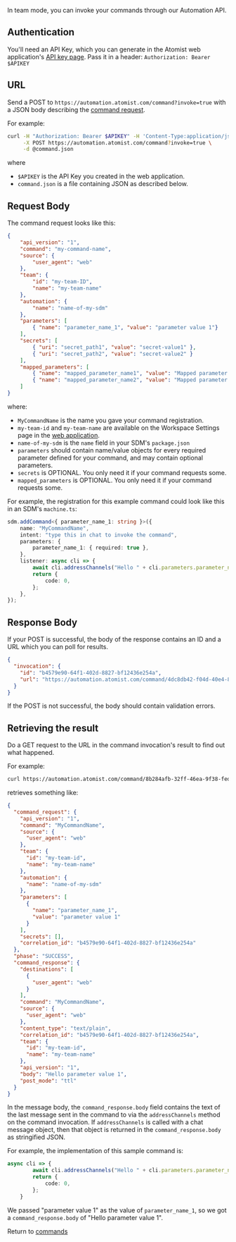 In team mode, you can invoke your commands through our Automation API.

## Authentication

You'll need an API Key, which you can generate in the Atomist web application's [API key page](https://app.atomist.com/apiKeys). Pass it in a header: `Authorization: Bearer $APIKEY`

## URL

Send a POST to `https://automation.atomist.com/command?invoke=true` with a JSON body describing the [command request][].

For example:

```bash
curl -H "Authorization: Bearer $APIKEY" -H 'Content-Type:application/json' \
     -X POST https://automation.atomist.com/command?invoke=true \
     -d @command.json
```

where

* `$APIKEY` is the API Key you created in the web application.
* `command.json` is a file containing JSON as described below.

## Request Body
[command request]: #request-body

The command request looks like this:

```json
{
	"api_version": "1",
	"command": "my-command-name",
	"source": {
		"user_agent": "web"
	},
	"team": {
		"id": "my-team-ID",
		"name": "my-team-name"
	},
	"automation": {
		"name": "name-of-my-sdm"
	},
	"parameters": [
		{ "name": "parameter_name_1", "value": "parameter value 1"}
	],
    "secrets": [
        { "uri": "secret_path1", "value": "secret-value1" },
        { "uri": "secret_path2", "value": "secret-value2" }
    ],
    "mapped_parameters": [
        { "name": "mapped_parameter_name1", "value": "Mapped parameter value 1" },
        { "name": "mapped_parameter_name2", "value": "Mapped parameter value 2" }
    ]
}
```

where:

* `MyCommandName` is the name you gave your command registration.
* `my-team-id` and `my-team-name` are available on the Workspace Settings page in the [web application](https://app.atomist.com).
* `name-of-my-sdm` is the `name` field in your SDM's `package.json`
* `parameters` should contain name/value objects for every required parameter defined for your command, and may contain optional parameters.
* `secrets` is OPTIONAL. You only need it if your command requests some.
* `mapped_parameters` is OPTIONAL. You only need it if your command requests some.

For example, the registration for this example command could look like this in an SDM's `machine.ts`:

```typescript
sdm.addCommand<{ parameter_name_1: string }>({
    name: "MyCommandName",
    intent: "type this in chat to invoke the command",
    parameters: {
        parameter_name_1: { required: true },
    },
    listener: async cli => {
        await cli.addressChannels("Hello " + cli.parameters.parameter_name_1);
        return {
            code: 0,
        };
    },
});
```

## Response Body

If your POST is successful, the body of the response contains an ID and a URL which you can poll for results.

```json
{
  "invocation": {
    "id": "b4579e90-64f1-402d-8827-bf12436e254a",
    "url": "https://automation.atomist.com/command/4dc8db42-f04d-40e4-8a70-55ae9cf7819d/invocation/b4579e90-64f1-402d-8827-bf12436e254a"
  }
}
```

If the POST is not successful, the body should contain validation errors.

## Retrieving the result

Do a GET request to the URL in the command invocation's result to find out what happened.

For example:

```bash
curl https://automation.atomist.com/command/8b284afb-32ff-46ea-9f38-fed39b0c977b/invocation/20fe341c-3521-4fb4-9a1f-679f8795a0c0
```

retrieves something like:

```json
{
  "command_request": {
    "api_version": "1",
    "command": "MyCommandName",
    "source": {
      "user_agent": "web"
    },
    "team": {
      "id": "my-team-id",
      "name": "my-team-name"
    },
    "automation": {
      "name": "name-of-my-sdm"
    },
    "parameters": [
      {
        "name": "parameter_name_1",
        "value": "parameter value 1"
      }
    ],
    "secrets": [],
    "correlation_id": "b4579e90-64f1-402d-8827-bf12436e254a"
  },
  "phase": "SUCCESS",
  "command_response": {
    "destinations": [
      {
        "user_agent": "web"
      }
    ],
    "command": "MyCommandName",
    "source": {
      "user_agent": "web"
    },
    "content_type": "text/plain",
    "correlation_id": "b4579e90-64f1-402d-8827-bf12436e254a",
    "team": {
      "id": "my-team-id",
      "name": "my-team-name"
    },
    "api_version": "1",
    "body": "Hello parameter value 1",
    "post_mode": "ttl"
  }
}
```

In the message body, the `command_response.body` field contains the text of the
last message sent in the command to via the `addressChannels` method on the command
invocation. If `addressChannels` is called with a chat message object, then that
object is returned in the `command_response.body` as stringified JSON.

For example, the implementation of this sample command is:

```typescript
async cli => {
        await cli.addressChannels("Hello " + cli.parameters.parameter_name_1);
        return {
            code: 0,
        };
    }
```

We passed "parameter value 1" as the value of `parameter_name_1`, so we got a
`command_response.body` of "Hello parameter value 1".

Return to [commands](commands.md)